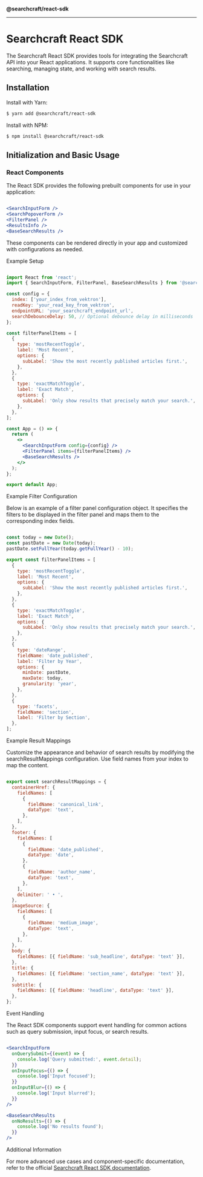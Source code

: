 **@searchcraft/react-sdk**

***

# Searchcraft React SDK

The Searchcraft React SDK provides tools for integrating the Searchcraft API into your React applications. It supports core functionalities like searching, managing state, and working with search results.

## Installation

Install with Yarn:

```bash
$ yarn add @searchcraft/react-sdk
```

Install with NPM:

```bash
$ npm install @searchcraft/react-sdk
```

## Initialization and Basic Usage

### React Components

The React SDK provides the following prebuilt components for use in your application:

```jsx

<SearchInputForm />
<SearchPopoverForm />
<FilterPanel />
<ResultsInfo />
<BaseSearchResults />

```

These components can be rendered directly in your app and customized with configurations as needed.

Example Setup

```jsx

import React from 'react';
import { SearchInputForm, FilterPanel, BaseSearchResults } from '@searchcraft/react-sdk/components';

const config = {
  index: ['your_index_from_vektron'],
  readKey: 'your_read_key_from_vektron',
  endpointURL: 'your_searchcraft_endpoint_url',
  searchDebounceDelay: 50, // Optional debounce delay in milliseconds
};

const filterPanelItems = [
  {
    type: 'mostRecentToggle',
    label: 'Most Recent',
    options: {
      subLabel: 'Show the most recently published articles first.',
    },
  },
  {
    type: 'exactMatchToggle',
    label: 'Exact Match',
    options: {
      subLabel: 'Only show results that precisely match your search.',
    },
  },
];

const App = () => {
  return (
    <>
      <SearchInputForm config={config} />
      <FilterPanel items={filterPanelItems} />
      <BaseSearchResults />
    </>
  );
};

export default App;

```

Example Filter Configuration

Below is an example of a filter panel configuration object. It specifies the filters to be displayed in the filter panel and maps them to the corresponding index fields.

```jsx

const today = new Date();
const pastDate = new Date(today);
pastDate.setFullYear(today.getFullYear() - 10);

export const filterPanelItems = [
  {
    type: 'mostRecentToggle',
    label: 'Most Recent',
    options: {
      subLabel: 'Show the most recently published articles first.',
    },
  },
  {
    type: 'exactMatchToggle',
    label: 'Exact Match',
    options: {
      subLabel: 'Only show results that precisely match your search.',
    },
  },
  {
    type: 'dateRange',
    fieldName: 'date_published',
    label: 'Filter by Year',
    options: {
      minDate: pastDate,
      maxDate: today,
      granularity: 'year',
    },
  },
  {
    type: 'facets',
    fieldName: 'section',
    label: 'Filter by Section',
  },
];

```

Example Result Mappings

Customize the appearance and behavior of search results by modifying the searchResultMappings configuration. Use field names from your index to map the content.

```jsx

export const searchResultMappings = {
  containerHref: {
    fieldNames: [
      {
        fieldName: 'canonical_link',
        dataType: 'text',
      },
    ],
  },
  footer: {
    fieldNames: [
      {
        fieldName: 'date_published',
        dataType: 'date',
      },
      {
        fieldName: 'author_name',
        dataType: 'text',
      },
    ],
    delimiter: ' • ',
  },
  imageSource: {
    fieldNames: [
      {
        fieldName: 'medium_image',
        dataType: 'text',
      },
    ],
  },
  body: {
    fieldNames: [{ fieldName: 'sub_headline', dataType: 'text' }],
  },
  title: {
    fieldNames: [{ fieldName: 'section_name', dataType: 'text' }],
  },
  subtitle: {
    fieldNames: [{ fieldName: 'headline', dataType: 'text' }],
  },
};

```

Event Handling

The React SDK components support event handling for common actions such as query submission, input focus, or search results.

```jsx

<SearchInputForm
  onQuerySubmit={(event) => {
    console.log('Query submitted:', event.detail);
  }}
  onInputFocus={() => {
    console.log('Input focused');
  }}
  onInputBlur={() => {
    console.log('Input blurred');
  }}
/>

<BaseSearchResults
  onNoResults={() => {
    console.log('No results found');
  }}
/>

```

Additional Information

For more advanced use cases and component-specific documentation, refer to the official [Searchcraft React SDK documentation](https://docs.searchcraft.io/).
